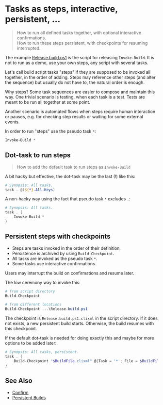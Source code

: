 # Tasks as steps, interactive, persistent, ...

> How to run all defined tasks together, with optional interactive confirmations.\
> How to run these steps persistent, with checkpoints for resuming interrupted.

The example [Release.build.ps1](Release.build.ps1) is the script for releasing
`Invoke-Build`. It is not to run as a demo, use your own steps, any script with
several tasks.

Let's call build script tasks "steps" if they are supposed to be invoked all
together, in the order of adding. Steps may reference other steps (and alter
the sequence) but usually do not have to, the natural order is enough.

Why steps? Some task sequences are easier to compose and maintain this way.
One trivial scenario is testing, when each task is a test. Tests are meant
to be run all together at some point.

Another scenario is automated flows when steps require human interaction or
pauses, e.g. for checking step results or waiting for some external events.

In order to run "steps" use the pseudo task `*`:

```powershell
Invoke-Build *
```

## Dot-task to run steps

> How to add the default task to run steps as `Invoke-Build`

A bit hacky but effective, the dot-task may be the last (!) like this:

```powershell
# Synopsis: All tasks.
task . @(${*}.All.Keys)
```

A non-hacky way using the fact that pseudo task `*` excludes `.`:

```powershell
# Synopsis: All tasks.
task . {
    Invoke-Build *
}
```

## Persistent steps with checkpoints

- Steps are tasks invoked in the order of their definition.
- Persistence is archived by using `Build-Checkpoint`.
- All tasks are invoked as the pseudo task `*`.
- Some tasks use interactive confirmations.

Users may interrupt the build on confirmations and resume later.

The low ceremony way to invoke this:

```powershell
# from script directory
Build-Checkpoint

# from different locations
Build-Checkpoint ...\Release.build.ps1
```

The checkpoint is `Release.build.ps1.clixml` in the script directory. If it
does not exists, a new persistent build starts. Otherwise, the build resumes
with this checkpoint.

If the default dot-task is needed for doing exactly this and maybe for more
options to be added later:

```powershell
# Synopsis: All tasks, persistent.
task . {
    Build-Checkpoint "$BuildFile.clixml" @{Task = '*'; File = $BuildFile} -Auto
}
```

## See Also

- [Confirm](../Confirm)
- [Persistent Builds](https://github.com/nightroman/Invoke-Build/wiki/Persistent-Builds)
